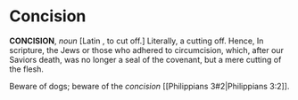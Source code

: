 # Concision

**CONCISION**, _noun_ \[Latin , to cut off.\] Literally, a cutting off. Hence, In scripture, the Jews or those who adhered to circumcision, which, after our Saviors death, was no longer a seal of the covenant, but a mere cutting of the flesh.

Beware of dogs; beware of the _concision_ [[Philippians 3#2|Philippians 3:2]].